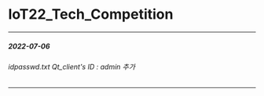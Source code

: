 # IoT22_Tech_Competition
----------------------------------------------------
##### 2022-07-06 
###### idpasswd.txt Qt_client's ID : admin 추가
----------------------------------------------------
